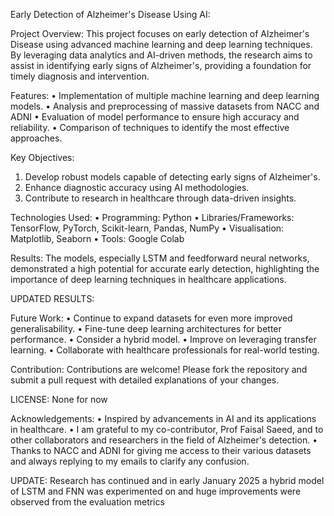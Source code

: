 Early Detection of Alzheimer's Disease Using AI:


Project Overview:
This project focuses on early detection of Alzheimer's Disease using advanced machine learning and deep learning techniques. By leveraging data analytics and AI-driven methods, the research aims to assist in identifying early signs of Alzheimer's, providing a foundation for timely diagnosis and intervention.


Features:
•	Implementation of multiple machine learning and deep learning models.
•	Analysis and preprocessing of massive datasets from NACC and ADNI
•	Evaluation of model performance to ensure high accuracy and reliability.
•	Comparison of techniques to identify the most effective approaches.


Key Objectives:
1.	Develop robust models capable of detecting early signs of Alzheimer's.
2.	Enhance diagnostic accuracy using AI methodologies.
3.	Contribute to research in healthcare through data-driven insights.


Technologies Used:
•	Programming: Python
•	Libraries/Frameworks: TensorFlow, PyTorch, Scikit-learn, Pandas, NumPy
•	Visualisation: Matplotlib, Seaborn
•	Tools: Google Colab


Results:
The models, especially LSTM and feedforward neural networks, demonstrated a high potential for accurate early detection, highlighting the importance of deep learning techniques in healthcare applications.


UPDATED RESULTS:


Future Work:
•	Continue to expand datasets for even more improved generalisability.
•	Fine-tune deep learning architectures for better performance.
•	Consider a hybrid model.
•	Improve on leveraging transfer learning.
•	Collaborate with healthcare professionals for real-world testing.


Contribution:
Contributions are welcome! Please fork the repository and submit a pull request with detailed explanations of your changes.


LICENSE:
None for now


Acknowledgements:
•	Inspired by advancements in AI and its applications in healthcare.
•	I am grateful to my co-contributor, Prof Faisal Saeed, and to other collaborators and researchers in the field of Alzheimer's detection.
•	Thanks to NACC and ADNI for giving me access to their various datasets and always replying to my emails to clarify any confusion.



UPDATE:
Research has continued and in early January 2025 a hybrid model of LSTM and FNN was experimented on and huge improvements were observed from the evaluation metrics
